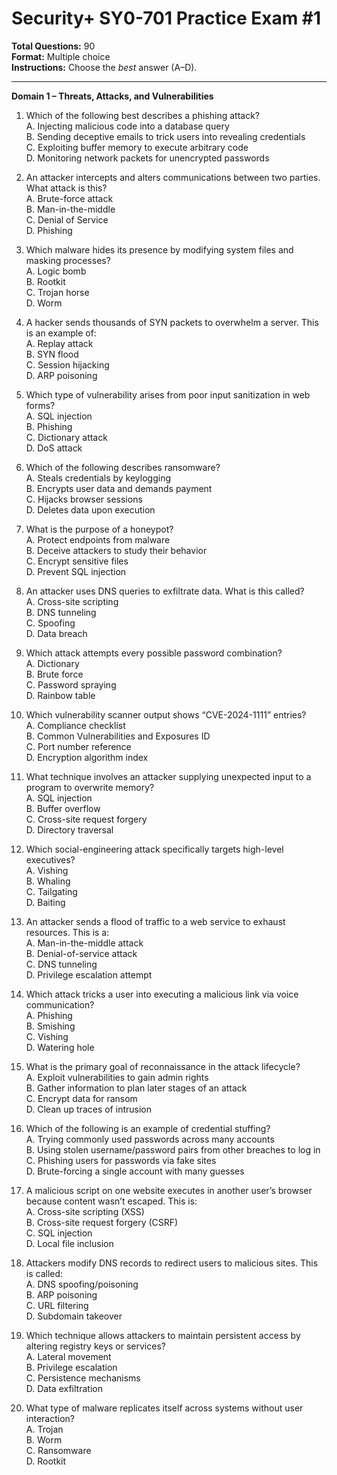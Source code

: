 # Security+ SY0-701 Practice Exam #1  
**Total Questions:** 90  
**Format:** Multiple choice  
**Instructions:** Choose the *best* answer (A–D).  

---

**Domain 1 – Threats, Attacks, and Vulnerabilities**  

1. Which of the following best describes a phishing attack?  
A. Injecting malicious code into a database query  
B. Sending deceptive emails to trick users into revealing credentials  
C. Exploiting buffer memory to execute arbitrary code  
D. Monitoring network packets for unencrypted passwords  

2. An attacker intercepts and alters communications between two parties. What attack is this?  
A. Brute-force attack  
B. Man-in-the-middle  
C. Denial of Service  
D. Phishing  

3. Which malware hides its presence by modifying system files and masking processes?  
A. Logic bomb  
B. Rootkit  
C. Trojan horse  
D. Worm  

4. A hacker sends thousands of SYN packets to overwhelm a server. This is an example of:  
A. Replay attack  
B. SYN flood  
C. Session hijacking  
D. ARP poisoning  

5. Which type of vulnerability arises from poor input sanitization in web forms?  
A. SQL injection  
B. Phishing  
C. Dictionary attack  
D. DoS attack  

6. Which of the following describes ransomware?  
A. Steals credentials by keylogging  
B. Encrypts user data and demands payment  
C. Hijacks browser sessions  
D. Deletes data upon execution  

7. What is the purpose of a honeypot?  
A. Protect endpoints from malware  
B. Deceive attackers to study their behavior  
C. Encrypt sensitive files  
D. Prevent SQL injection  

8. An attacker uses DNS queries to exfiltrate data. What is this called?  
A. Cross-site scripting  
B. DNS tunneling  
C. Spoofing  
D. Data breach  

9. Which attack attempts every possible password combination?  
A. Dictionary  
B. Brute force  
C. Password spraying  
D. Rainbow table  

10. Which vulnerability scanner output shows “CVE-2024-1111” entries?  
A. Compliance checklist  
B. Common Vulnerabilities and Exposures ID  
C. Port number reference  
D. Encryption algorithm index  

11. What technique involves an attacker supplying unexpected input to a program to overwrite memory?  
A. SQL injection  
B. Buffer overflow  
C. Cross-site request forgery  
D. Directory traversal  

12. Which social-engineering attack specifically targets high-level executives?  
A. Vishing  
B. Whaling  
C. Tailgating  
D. Baiting  

13. An attacker sends a flood of traffic to a web service to exhaust resources. This is a:  
A. Man-in-the-middle attack  
B. Denial-of-service attack  
C. DNS tunneling  
D. Privilege escalation attempt  

14. Which attack tricks a user into executing a malicious link via voice communication?  
A. Phishing  
B. Smishing  
C. Vishing  
D. Watering hole  

15. What is the primary goal of reconnaissance in the attack lifecycle?  
A. Exploit vulnerabilities to gain admin rights  
B. Gather information to plan later stages of an attack  
C. Encrypt data for ransom  
D. Clean up traces of intrusion  

16. Which of the following is an example of credential stuffing?  
A. Trying commonly used passwords across many accounts  
B. Using stolen username/password pairs from other breaches to log in  
C. Phishing users for passwords via fake sites  
D. Brute-forcing a single account with many guesses  

17. A malicious script on one website executes in another user’s browser because content wasn’t escaped. This is:  
A. Cross-site scripting (XSS)  
B. Cross-site request forgery (CSRF)  
C. SQL injection  
D. Local file inclusion  

18. Attackers modify DNS records to redirect users to malicious sites. This is called:  
A. DNS spoofing/poisoning  
B. ARP poisoning  
C. URL filtering  
D. Subdomain takeover  

19. Which technique allows attackers to maintain persistent access by altering registry keys or services?  
A. Lateral movement  
B. Privilege escalation  
C. Persistence mechanisms  
D. Data exfiltration  

20. What type of malware replicates itself across systems without user interaction?  
A. Trojan  
B. Worm  
C. Ransomware  
D. Rootkit

